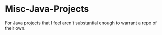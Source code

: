 # Misc-Java-Projects
For Java projects that I feel aren't substantial enough to warrant a repo of their own.

